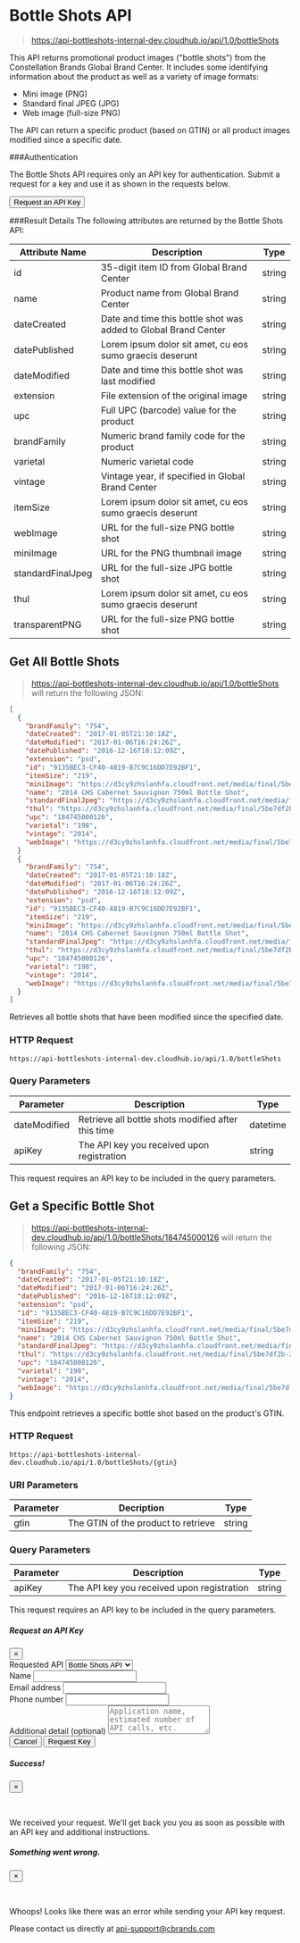 # <i class="fa fa-picture-o wide-icon" aria-hidden="true"></i>Bottle Shots API

> https://api-bottleshots-internal-dev.cloudhub.io/api/1.0/bottleShots

This API returns promotional product images ("bottle shots") from the Constellation Brands Global Brand Center. It includes some identifying information about the product as well as a variety of image formats:

* Mini image (PNG)
* Standard final JPEG (JPG)
* Web image (full-size PNG)

The API can return a specific product (based on GTIN) or all product images modified since a specific date.

###Authentication

The Bottle Shots API requires only an API key for authentication. Submit a request for a key and use it as shown in the requests below.

<button type="button" class="btn btn-primary" data-toggle="modal" data-target="#requestKeyModal">
  <i class="fa fa-key wide-icon" aria-hidden="true"></i>Request an API Key
</button>

###Result Details
The following attributes are returned by the Bottle Shots API:

Attribute Name | Description | Type
--------- | ------- | -----------
id | 35-digit item ID from Global Brand Center | string
name | Product name from Global Brand Center | string
dateCreated | Date and time this bottle shot was added to Global Brand Center | string
datePublished | Lorem ipsum dolor sit amet, cu eos sumo graecis deserunt | string
dateModified | Date and time this bottle shot was last modified | string
extension | File extension of the original image | string
upc | Full UPC (barcode) value for the product | string
brandFamily | Numeric brand family code for the product | string
varietal | Numeric varietal code | string
vintage | Vintage year, if specified in Global Brand Center | string
itemSize | Lorem ipsum dolor sit amet, cu eos sumo graecis deserunt | string
webImage | URL for the full-size PNG bottle shot | string
miniImage | URL for the PNG thumbnail image | string
standardFinalJpeg | URL for the full-size JPG bottle shot | string
thul | Lorem ipsum dolor sit amet, cu eos sumo graecis deserunt | string
transparentPNG | URL for the full-size PNG bottle shot | string

## Get All Bottle Shots

> https://api-bottleshots-internal-dev.cloudhub.io/api/1.0/bottleShots will return the following JSON:

```json
[
  {
    "brandFamily": "754",
    "dateCreated": "2017-01-05T21:10:18Z",
    "dateModified": "2017-01-06T16:24:26Z",
    "datePublished": "2016-12-16T18:12:09Z",
    "extension": "psd",
    "id": "9135BEC3-CF40-4819-B7C9C16DD7E92BF1",
    "itemSize": "219",
    "miniImage": "https://d3cy9zhslanhfa.cloudfront.net/media/final/5be7df2b-2a56-417f-84fe-dec1227f9116/mini-0AA4663D-852F-4DA2-97877C3DF1AD6BA7.png",
    "name": "2014 CHS Cabernet Sauvignon 750ml Bottle Shot",
    "standardFinalJpeg": "https://d3cy9zhslanhfa.cloudfront.net/media/final/5be7df2b-2a56-417f-84fe-dec1227f9116/Standard Final JPG-CHS_Bottle_Shot.jpg",
    "thul": "https://d3cy9zhslanhfa.cloudfront.net/media/final/5be7df2b-2a56-417f-84fe-dec1227f9116/thul-7ECA50DA-3BF8-4872-9BC1D6B268CFD9F2.png",
    "upc": "184745000126",
    "varietal": "198",
    "vintage": "2014",
    "webImage": "https://d3cy9zhslanhfa.cloudfront.net/media/final/5be7df2b-2a56-417f-84fe-dec1227f9116/webimage-4D27936B-F803-4DC7-80DB39A24800A652.png"
  }
  {
    "brandFamily": "754",
    "dateCreated": "2017-01-05T21:10:18Z",
    "dateModified": "2017-01-06T16:24:26Z",
    "datePublished": "2016-12-16T18:12:09Z",
    "extension": "psd",
    "id": "9135BEC3-CF40-4819-B7C9C16DD7E92BF1",
    "itemSize": "219",
    "miniImage": "https://d3cy9zhslanhfa.cloudfront.net/media/final/5be7df2b-2a56-417f-84fe-dec1227f9116/mini-0AA4663D-852F-4DA2-97877C3DF1AD6BA7.png",
    "name": "2014 CHS Cabernet Sauvignon 750ml Bottle Shot",
    "standardFinalJpeg": "https://d3cy9zhslanhfa.cloudfront.net/media/final/5be7df2b-2a56-417f-84fe-dec1227f9116/Standard Final JPG-CHS_Bottle_Shot.jpg",
    "thul": "https://d3cy9zhslanhfa.cloudfront.net/media/final/5be7df2b-2a56-417f-84fe-dec1227f9116/thul-7ECA50DA-3BF8-4872-9BC1D6B268CFD9F2.png",
    "upc": "184745000126",
    "varietal": "198",
    "vintage": "2014",
    "webImage": "https://d3cy9zhslanhfa.cloudfront.net/media/final/5be7df2b-2a56-417f-84fe-dec1227f9116/webimage-4D27936B-F803-4DC7-80DB39A24800A652.png"
  }
]
```

Retrieves all bottle shots that have been modified since the specified date.

### HTTP Request

`https://api-bottleshots-internal-dev.cloudhub.io/api/1.0/bottleShots`

### Query Parameters

Parameter | Description | Type
--------- | ------- | -----------
dateModified | Retrieve all bottle shots modified after this time | datetime
apiKey | The API key you received upon registration | string

<aside class="warning">
  This request requires an API key to be included in the query parameters.
</aside>

## Get a Specific Bottle Shot

> https://api-bottleshots-internal-dev.cloudhub.io/api/1.0/bottleShots/184745000126 will return the following JSON:

```json
{
  "brandFamily": "754",
  "dateCreated": "2017-01-05T21:10:18Z",
  "dateModified": "2017-01-06T16:24:26Z",
  "datePublished": "2016-12-16T18:12:09Z",
  "extension": "psd",
  "id": "9135BEC3-CF40-4819-B7C9C16DD7E92BF1",
  "itemSize": "219",
  "miniImage": "https://d3cy9zhslanhfa.cloudfront.net/media/final/5be7df2b-2a56-417f-84fe-dec1227f9116/mini-0AA4663D-852F-4DA2-97877C3DF1AD6BA7.png",
  "name": "2014 CHS Cabernet Sauvignon 750ml Bottle Shot",
  "standardFinalJpeg": "https://d3cy9zhslanhfa.cloudfront.net/media/final/5be7df2b-2a56-417f-84fe-dec1227f9116/Standard Final JPG-CHS_Bottle_Shot.jpg",
  "thul": "https://d3cy9zhslanhfa.cloudfront.net/media/final/5be7df2b-2a56-417f-84fe-dec1227f9116/thul-7ECA50DA-3BF8-4872-9BC1D6B268CFD9F2.png",
  "upc": "184745000126",
  "varietal": "198",
  "vintage": "2014",
  "webImage": "https://d3cy9zhslanhfa.cloudfront.net/media/final/5be7df2b-2a56-417f-84fe-dec1227f9116/webimage-4D27936B-F803-4DC7-80DB39A24800A652.png"
}
```

This endpoint retrieves a specific bottle shot based on the product's GTIN.

### HTTP Request

`https://api-bottleshots-internal-dev.cloudhub.io/api/1.0/bottleShots/{gtin}`

### URI Parameters

Parameter | Decription | Type
--------- | ------- | -----------
gtin | The GTIN of the product to retrieve | string

### Query Parameters

Parameter | Description | Type
--------- | ------- | -----------
apiKey | The API key you received upon registration | string

<aside class="warning">
  This request requires an API key to be included in the query parameters.
</aside>

<div class="modal" id="requestKeyModal" tabindex="-1" role="dialog" aria-labelledby="requestKeyModalLabel" aria-hidden="true">
  <div class="modal-dialog" role="document">
    <div class="modal-content">
      <div class="modal-header">
        <h5 class="modal-title" id="requestKeyModalLabel">Request an API Key</h5>
        <button type="button" class="close" data-dismiss="modal" aria-label="Close">
          <span aria-hidden="true">&times;</span>
        </button>
      </div>
      <form id="requestForm" method="post">
        <div class="modal-body">
          <div class="form-group">
            <label for="apiSelect">Requested API</label>
            <select class="form-control" id="apiSelect" name="apiSelect">
              <option>Bottle Shots API</option>
            </select>
          </div>
          <div class="form-group">
            <label for="name-input">Name</label>
            <input class="form-control" type="text" id="name-input" name="name">
          </div>
          <div class="form-group">
            <label for="email-input">Email address</label>
            <input type="email" class="form-control" id="email-input" name="email">
          </div>
          <div class="form-group">
            <label for="phone-input">Phone number</label>
            <input type="tel" class="form-control" id="phone-input" name="phone">
          </div>
          <div class="form-group">
            <label for="optional-input">Additional detail (optional)</label>
            <textarea class="form-control" id="optional-input" name="optional" rows="3" placeholder="Application name, estimated number of API calls, etc."></textarea>
          </div>
        </div>
        <div class="modal-footer">
          <button type="button" class="btn btn-secondary" data-dismiss="modal">Cancel</button>
          <button type="submit" class="btn btn-primary" id="submit">Request Key</button>
        </div>
      </form>
    </div>
  </div>
</div>

<div class="modal fade" id="successModal" tabindex="-1" role="dialog" aria-labelledby="successModalLabel" aria-hidden="true">
  <div class="modal-dialog" role="document">
    <div class="modal-content">
      <div class="modal-header">
        <h5 class="modal-title" id="exampleModalLabel">Success!</h5>
        <button type="button" class="close" data-dismiss="modal" aria-label="Close">
          <span aria-hidden="true">&times;</span>
        </button>
      </div>
      <div class="modal-body">
        <div class="container-fluid">
          <div class="row">
            <div class="col-md-2">
              <h1><i class="fa fa-check-circle-o fa-4" aria-hidden="true"></i></h1>
            </div>
            <div class="col-md-10">
              <p style="padding-top: 5px;">We received your request. We'll get back you you as soon as possible with an API key and additional instructions.</p>
            </div>
          </div>
        </div>
      </div>
    </div>
  </div>
</div>

<div class="modal fade" id="failureModal" tabindex="-1" role="dialog" aria-labelledby="failureModalLabel" aria-hidden="true">
  <div class="modal-dialog" role="document">
    <div class="modal-content">
      <div class="modal-header">
        <h5 class="modal-title" id="exampleModalLabel">Something went wrong.</h5>
        <button type="button" class="close" data-dismiss="modal" aria-label="Close">
          <span aria-hidden="true">&times;</span>
        </button>
      </div>
      <div class="modal-body">
        <div class="container-fluid">
          <div class="row">
            <div class="col-md-2">
              <h1><i class="fa fa-times-circle-o fa-4" aria-hidden="true"></i></h1>
            </div>
            <div class="col-md-10">
              <p style="padding-top: 5px;">Whoops! Looks like there was an error while sending your API key request.</p>
              <p>Please contact us directly at <a href="mailto:api-support@cbrands.com">api-support@cbrands.com</a></p>
            </div>
          </div>
        </div>
      </div>
    </div>
  </div>
</div>